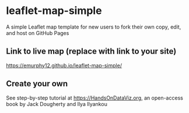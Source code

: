 # leaflet-map-simple
A simple Leaflet map template for new users to fork their own copy, edit, and host on GitHub Pages

## Link to live map (replace with link to your site)
https://emurphy12.github.io/leaflet-map-simple/

## Create your own
See step-by-step tutorial at https://HandsOnDataViz.org, an open-access book by Jack Dougherty and Ilya Ilyankou

